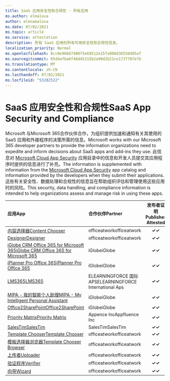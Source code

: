 ```yaml
---
title: SaaS 应用安全性和合规性 - 所有应用
ms.author: elmalova
author: elenamalova
ms.date: 07/02/2021
ms.topic: article
ms.service: attestation
description: 所有 SaaS 应用的所有可用安全性和合规性信息。
localization_priority: Normal
ms.openlocfilehash: 8cc0e96667400f5e69512e15fa988d36558405af
ms.sourcegitcommit: 65d4afba6f46d45315b2a90d2b21ce1737707e7b
ms.translationtype: MT
ms.contentlocale: zh-CN
ms.lasthandoff: 07/02/2021
ms.locfileid: "53282522"
---
```

# <a name="saas-app-security-and-compliance"></a><span data-ttu-id="8cb9a-103">SaaS 应用安全性和合规性</span><span class="sxs-lookup"><span data-stu-id="8cb9a-103">SaaS App Security and Compliance</span></span>

<span data-ttu-id="8cb9a-104">Microsoft 与Microsoft 365合作伙伴合作，为组织提供加速和通知有关其使用的 SaaS 应用和外接程序的决策所需的信息。</span><span class="sxs-lookup"><span data-stu-id="8cb9a-104">Microsoft works with our Microsoft 365 developer partners to provide the information organizations need to expedite and inform decisions about SaaS apps and add-ins they use.</span></span> <span data-ttu-id="8cb9a-105">此信息对 [Microsoft Cloud App Security](https://www.microsoft.com/en-us/enterprise-mobility-security/cloud-app-security) 应用目录中的信息和开发人员提交其应用程序时提供的信息进行了补充。</span><span class="sxs-lookup"><span data-stu-id="8cb9a-105">The information is supplemented with information from the [Microsoft Cloud App Security](https://www.microsoft.com/en-us/enterprise-mobility-security/cloud-app-security) app catalog and information provided by the developers when they submit their applications.</span></span> <span data-ttu-id="8cb9a-106">这些有关安全性、数据处理和合规性的信息旨在帮助组织评估和管理使用这些应用时的风险。</span><span class="sxs-lookup"><span data-stu-id="8cb9a-106">This security, data handling, and compliance information is intended to help organizations assess and manage risk in using these apps.</span></span>

| <span data-ttu-id="8cb9a-107">**应用**</span><span class="sxs-lookup"><span data-stu-id="8cb9a-107">**App**</span></span> | <span data-ttu-id="8cb9a-108">**合作伙伴**</span><span class="sxs-lookup"><span data-stu-id="8cb9a-108">**Partner**</span></span> | <span data-ttu-id="8cb9a-109">**发布者证明**</span><span class="sxs-lookup"><span data-stu-id="8cb9a-109">**Publisher Attested**</span></span> | <span data-ttu-id="8cb9a-110">**认证**</span><span class="sxs-lookup"><span data-stu-id="8cb9a-110">**Certified**</span></span> |
|:--------|:------------|:----------------------:|:-------------:|
| [<span data-ttu-id="8cb9a-111">内容选择器</span><span class="sxs-lookup"><span data-stu-id="8cb9a-111">Content Chooser</span></span>](./officeatwork-content-chooser.md) | <span data-ttu-id="8cb9a-112">officeatwork</span><span class="sxs-lookup"><span data-stu-id="8cb9a-112">officeatwork</span></span> | <span data-ttu-id="8cb9a-113">**✓**</span><span class="sxs-lookup"><span data-stu-id="8cb9a-113">**✓**</span></span> |  |
| [<span data-ttu-id="8cb9a-114">Designer</span><span class="sxs-lookup"><span data-stu-id="8cb9a-114">Designer</span></span>](./officeatwork-designer.md) | <span data-ttu-id="8cb9a-115">officeatwork</span><span class="sxs-lookup"><span data-stu-id="8cb9a-115">officeatwork</span></span> | <span data-ttu-id="8cb9a-116">**✓**</span><span class="sxs-lookup"><span data-stu-id="8cb9a-116">**✓**</span></span> |  |
| [<span data-ttu-id="8cb9a-117">iGlobe CRM Office 365 for Microsoft 365</span><span class="sxs-lookup"><span data-stu-id="8cb9a-117">iGlobe CRM Office 365 for Microsoft 365</span></span>](./iglobe-crm-office-365-for-microsoft.md) | <span data-ttu-id="8cb9a-118">iGlobe</span><span class="sxs-lookup"><span data-stu-id="8cb9a-118">iGlobe</span></span> | <span data-ttu-id="8cb9a-119">**✓**</span><span class="sxs-lookup"><span data-stu-id="8cb9a-119">**✓**</span></span> |  |
| [<span data-ttu-id="8cb9a-120">iPlanner Pro Office 365</span><span class="sxs-lookup"><span data-stu-id="8cb9a-120">iPlanner Pro Office 365</span></span>](./iglobe-iplanner-pro-office-365.md) | <span data-ttu-id="8cb9a-121">iGlobe</span><span class="sxs-lookup"><span data-stu-id="8cb9a-121">iGlobe</span></span> | <span data-ttu-id="8cb9a-122">**✓**</span><span class="sxs-lookup"><span data-stu-id="8cb9a-122">**✓**</span></span> |  |
| [<span data-ttu-id="8cb9a-123">LMS365</span><span class="sxs-lookup"><span data-stu-id="8cb9a-123">LMS365</span></span>](./elearningforce-international-aps-lms365.md) | <span data-ttu-id="8cb9a-124">ELEARNINGFORCE 国际 APS</span><span class="sxs-lookup"><span data-stu-id="8cb9a-124">ELEARNINGFORCE International Aps</span></span> | <span data-ttu-id="8cb9a-125">**✓**</span><span class="sxs-lookup"><span data-stu-id="8cb9a-125">**✓**</span></span> | <img alt="Certified application badge" src="../media/certified-badge.png" height="25" width="25" /> |
| [<span data-ttu-id="8cb9a-126">MIPA - 我的智能个人助理</span><span class="sxs-lookup"><span data-stu-id="8cb9a-126">MIPA - My Intelligent Personal Assistant</span></span>](./iglobe-mipa-my-intelligent-personal-assistant.md) | <span data-ttu-id="8cb9a-127">iGlobe</span><span class="sxs-lookup"><span data-stu-id="8cb9a-127">iGlobe</span></span> | <span data-ttu-id="8cb9a-128">**✓**</span><span class="sxs-lookup"><span data-stu-id="8cb9a-128">**✓**</span></span> |  |
| [<span data-ttu-id="8cb9a-129">Office2SharePoint</span><span class="sxs-lookup"><span data-stu-id="8cb9a-129">Office2SharePoint</span></span>](./iglobe-office2sharepoint.md) | <span data-ttu-id="8cb9a-130">iGlobe</span><span class="sxs-lookup"><span data-stu-id="8cb9a-130">iGlobe</span></span> | <span data-ttu-id="8cb9a-131">**✓**</span><span class="sxs-lookup"><span data-stu-id="8cb9a-131">**✓**</span></span> |  |
| [<span data-ttu-id="8cb9a-132">Priority Matrix</span><span class="sxs-lookup"><span data-stu-id="8cb9a-132">Priority Matrix</span></span>](./appfluence-inc-priority-matrix.md) | <span data-ttu-id="8cb9a-133">Appence Inc</span><span class="sxs-lookup"><span data-stu-id="8cb9a-133">Appfluence Inc</span></span> | <span data-ttu-id="8cb9a-134">**✓**</span><span class="sxs-lookup"><span data-stu-id="8cb9a-134">**✓**</span></span> | <img alt="Certified application badge" src="../media/certified-badge.png" height="25" width="25" /> |
| [<span data-ttu-id="8cb9a-135">SalesTim</span><span class="sxs-lookup"><span data-stu-id="8cb9a-135">SalesTim</span></span>](./salestim.md) | <span data-ttu-id="8cb9a-136">SalesTim</span><span class="sxs-lookup"><span data-stu-id="8cb9a-136">SalesTim</span></span> | <span data-ttu-id="8cb9a-137">**✓**</span><span class="sxs-lookup"><span data-stu-id="8cb9a-137">**✓**</span></span> |  |
| [<span data-ttu-id="8cb9a-138">Template Chooser</span><span class="sxs-lookup"><span data-stu-id="8cb9a-138">Template Chooser</span></span>](./officeatwork-template-chooser.md) | <span data-ttu-id="8cb9a-139">officeatwork</span><span class="sxs-lookup"><span data-stu-id="8cb9a-139">officeatwork</span></span> | <span data-ttu-id="8cb9a-140">**✓**</span><span class="sxs-lookup"><span data-stu-id="8cb9a-140">**✓**</span></span> |  |
| [<span data-ttu-id="8cb9a-141">模板选择器浏览器</span><span class="sxs-lookup"><span data-stu-id="8cb9a-141">Template Chooser Browser</span></span>](./officeatwork-template-chooser-browser.md) | <span data-ttu-id="8cb9a-142">officeatwork</span><span class="sxs-lookup"><span data-stu-id="8cb9a-142">officeatwork</span></span> | <span data-ttu-id="8cb9a-143">**✓**</span><span class="sxs-lookup"><span data-stu-id="8cb9a-143">**✓**</span></span> |  |
| [<span data-ttu-id="8cb9a-144">上传者</span><span class="sxs-lookup"><span data-stu-id="8cb9a-144">Uploader</span></span>](./officeatwork-uploader.md) | <span data-ttu-id="8cb9a-145">officeatwork</span><span class="sxs-lookup"><span data-stu-id="8cb9a-145">officeatwork</span></span> | <span data-ttu-id="8cb9a-146">**✓**</span><span class="sxs-lookup"><span data-stu-id="8cb9a-146">**✓**</span></span> |  |
| [<span data-ttu-id="8cb9a-147">验证程序</span><span class="sxs-lookup"><span data-stu-id="8cb9a-147">Verifier</span></span>](./officeatwork-verifier.md) | <span data-ttu-id="8cb9a-148">officeatwork</span><span class="sxs-lookup"><span data-stu-id="8cb9a-148">officeatwork</span></span> | <span data-ttu-id="8cb9a-149">**✓**</span><span class="sxs-lookup"><span data-stu-id="8cb9a-149">**✓**</span></span> |  |
| [<span data-ttu-id="8cb9a-150">向导</span><span class="sxs-lookup"><span data-stu-id="8cb9a-150">Wizard</span></span>](./officeatwork-wizard.md) | <span data-ttu-id="8cb9a-151">officeatwork</span><span class="sxs-lookup"><span data-stu-id="8cb9a-151">officeatwork</span></span> | <span data-ttu-id="8cb9a-152">**✓**</span><span class="sxs-lookup"><span data-stu-id="8cb9a-152">**✓**</span></span> |  |

